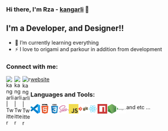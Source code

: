 ### Hi there, I'm Rza - [kangarli](https://kangarlidev.web.app/) 👋

## I'm a Developer, and Designer!!

- 🌱 I’m currently learning everything
- ⚡ I love to origami and parkour in addition from development

### Connect with me:

[<img align="left" alt="kangarli | Twitter" width="22px" src="https://cdn.jsdelivr.net/npm/simple-icons@v3/icons/twitter.svg" />](https://twitter.com/RzaKangarli)
[<img align="left" alt="kangarli | Twitter" width="22px" src="https://cdn.jsdelivr.net/npm/simple-icons@v3/icons/linkedin.svg" />](https://www.linkedin.com/in/rza-kangarli-861566188/)
[<img align="left" alt="rkangarli | Twitter" width="22px" src="https://cdn.jsdelivr.net/npm/simple-icons@v3/icons/instagram.svg" />](https://www.instagram.com/rkangarli/)
[website](https://kangarlidev.web.app/)

### Languages and Tools:

<img align="left" alt="Visual Studio Code" width="26px" src="https://raw.githubusercontent.com/github/explore/80688e429a7d4ef2fca1e82350fe8e3517d3494d/topics/visual-studio-code/visual-studio-code.png" />
<img align="left" alt="HTML5" width="26px" src="https://raw.githubusercontent.com/github/explore/80688e429a7d4ef2fca1e82350fe8e3517d3494d/topics/html/html.png" />
<img align="left" alt="CSS3" width="26px" src="https://raw.githubusercontent.com/github/explore/80688e429a7d4ef2fca1e82350fe8e3517d3494d/topics/css/css.png" />
<img align="left" alt="Sass" width="26px" src="https://raw.githubusercontent.com/github/explore/80688e429a7d4ef2fca1e82350fe8e3517d3494d/topics/sass/sass.png" />
<img align="left" alt="JavaScript" width="26px" src="https://raw.githubusercontent.com/github/explore/80688e429a7d4ef2fca1e82350fe8e3517d3494d/topics/javascript/javascript.png" />
<img align="left" alt="Git" width="26px" src="https://raw.githubusercontent.com/github/explore/80688e429a7d4ef2fca1e82350fe8e3517d3494d/topics/git/git.png" />
<img align="left" alt="React" width="26px" src="https://raw.githubusercontent.com/github/explore/80688e429a7d4ef2fca1e82350fe8e3517d3494d/topics/react/react.png" />
<img align="left" alt="npm" width="26px" src="https://raw.githubusercontent.com/github/explore/80688e429a7d4ef2fca1e82350fe8e3517d3494d/topics/npm/npm.png" />
<img align="left" alt="nodejs" width="26px" src="https://raw.githubusercontent.com/github/explore/80688e429a7d4ef2fca1e82350fe8e3517d3494d/topics/nodejs/nodejs.png" />
<img align="left" alt="mongodb" width="26px" src="https://raw.githubusercontent.com/github/explore/80688e429a7d4ef2fca1e82350fe8e3517d3494d/topics/mongodb/mongodb.png" />
and etc ...
